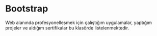 # Bootstrap
Web alanında profesyonelleşmek için çalıştığım uygulamalar, yaptığım projeler ve aldığım sertifikalar bu klasörde listelenmektedir.

